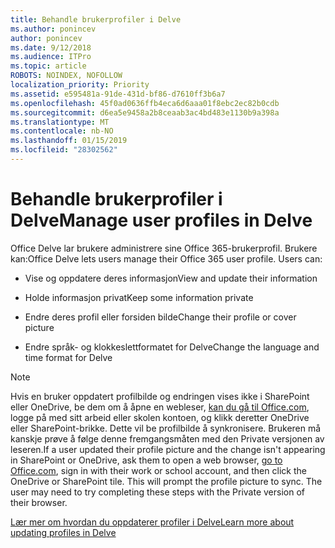 ```yaml
---
title: Behandle brukerprofiler i Delve
ms.author: ponincev
author: ponincev
ms.date: 9/12/2018
ms.audience: ITPro
ms.topic: article
ROBOTS: NOINDEX, NOFOLLOW
localization_priority: Priority
ms.assetid: e595481a-91de-431d-bf86-d7610ff3b6a7
ms.openlocfilehash: 45f0ad0636ffb4eca6d6aaa01f8ebc2ec82b0cdb
ms.sourcegitcommit: d6ea5e9458a2b8ceaab3ac4bd483e1130b9a398a
ms.translationtype: MT
ms.contentlocale: nb-NO
ms.lasthandoff: 01/15/2019
ms.locfileid: "28302562"
---
```

# <a name="manage-user-profiles-in-delve"></a><span data-ttu-id="10f20-102">Behandle brukerprofiler i Delve</span><span class="sxs-lookup"><span data-stu-id="10f20-102">Manage user profiles in Delve</span></span>

<span data-ttu-id="10f20-p101">Office Delve lar brukere administrere sine Office 365-brukerprofil. Brukere kan:</span><span class="sxs-lookup"><span data-stu-id="10f20-p101">Office Delve lets users manage their Office 365 user profile. Users can:</span></span>
  
- <span data-ttu-id="10f20-105">Vise og oppdatere deres informasjon</span><span class="sxs-lookup"><span data-stu-id="10f20-105">View and update their information</span></span>
    
- <span data-ttu-id="10f20-106">Holde informasjon privat</span><span class="sxs-lookup"><span data-stu-id="10f20-106">Keep some information private</span></span>
    
- <span data-ttu-id="10f20-107">Endre deres profil eller forsiden bilde</span><span class="sxs-lookup"><span data-stu-id="10f20-107">Change their profile or cover picture</span></span>
    
- <span data-ttu-id="10f20-108">Endre språk- og klokkeslettformatet for Delve</span><span class="sxs-lookup"><span data-stu-id="10f20-108">Change the language and time format for Delve</span></span>
    
> [!NOTE]
> <span data-ttu-id="10f20-p102">Hvis en bruker oppdatert profilbilde og endringen vises ikke i SharePoint eller OneDrive, be dem om å åpne en webleser, [kan du gå til Office.com](https://www.office.com), logge på med sitt arbeid eller skolen kontoen, og klikk deretter OneDrive eller SharePoint-brikke. Dette vil be profilbilde å synkronisere. Brukeren må kanskje prøve å følge denne fremgangsmåten med den Private versjonen av leseren.</span><span class="sxs-lookup"><span data-stu-id="10f20-p102">If a user updated their profile picture and the change isn't appearing in SharePoint or OneDrive, ask them to open a web browser, [go to Office.com](https://www.office.com), sign in with their work or school account, and then click the OneDrive or SharePoint tile. This will prompt the profile picture to sync. The user may need to try completing these steps with the Private version of their browser.</span></span> 
  
[<span data-ttu-id="10f20-111">Lær mer om hvordan du oppdaterer profiler i Delve</span><span class="sxs-lookup"><span data-stu-id="10f20-111">Learn more about updating profiles in Delve</span></span>](https://go.microsoft.com/fwlink/?linkid=735070)
  

